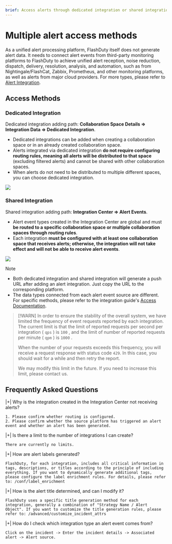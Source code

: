 ```yaml
---
brief: Access alerts through dedicated integration or shared integration, and what is the difference between dedicated integration and shared integration?
---
```


# Multiple alert access methods

As a unified alert processing platform, FlashDuty itself does not generate alert data. It needs to connect alert events from third-party monitoring platforms to FlashDuty to achieve unified alert reception, noise reduction, dispatch, delivery, resolution, analysis, and automation, such as from Nightingale/FlashCat, Zabbix, Prometheus, and other monitoring platforms, as well as alerts from major cloud providers. For more types, please refer to [Alert Integration](/mixin/alert_integration/custom_alert).

## Access Methods

### Dedicated Integration
Dedicated integration adding path: **Collaboration Space Details => Integration Data => Dedicated Integration**.
- Dedicated integrations can be added when creating a collaboration space or in an already created collaboration space.
- Alerts integrated via dedicated integration **do not require configuring routing rules, meaning all alerts will be distributed to that space** (excluding filtered alerts) and cannot be shared with other collaboration spaces.
- When alerts do not need to be distributed to multiple different spaces, you can choose dedicated integration.

![](https://fcdoc.github.io/img/zh/flashduty/conf/how_to_integrate_alerts/1.avif)

### Shared Integration
Shared integration adding path: **Integration Center => Alert Events**.
- Alert event types created in the Integration Center are global and must **be routed to a specific collaboration space or multiple collaboration spaces through routing rules**.
- Each integration **must be configured with at least one collaboration space that receives alerts; otherwise, the integration will not take effect and will not be able to receive alert events**.

![](https://fcdoc.github.io/img/zh/flashduty/conf/how_to_integrate_alerts/2.avif)

> [!NOTE]
> - Both dedicated integration and shared integration will generate a push URL after adding an alert integration. Just copy the URL to the corresponding platform.
> - The data types connected from each alert event source are different. For specific methods, please refer to the integration guide's [Access Documentation](/mixin/alert_integration/custom_alert).

> [!WARN]
> In order to ensure the stability of the overall system, we have limited the frequency of event requests reported by each integration. The current limit is that the limit of reported requests per second per integration ( `qps` ) is `100` , and the limit of number of reported requests per minute ( `qpm` ) is `1000` .
>
> When the number of your requests exceeds this frequency, you will receive a request response with status code `429`. In this case, you should wait for a while and then retry the report.
>
> We may modify this limit in the future. If you need to increase this limit, please contact us.

## Frequently Asked Questions

|+| Why is the integration created in the Integration Center not receiving alerts?

    1. Please confirm whether routing is configured.
    2. Please confirm whether the source platform has triggered an alert event and whether an alert has been generated.

|+| Is there a limit to the number of integrations I can create?

    There are currently no limits.

|+| How are alert labels generated?

    FlashDuty, for each integration, includes all critical information in tags, descriptions, or titles according to the principle of including everything. If you want to dynamically generate additional tags, please configure the label enrichment rules. For details, please refer to: /conf/label_enrichment

|+| How is the alert title determined, and can I modify it?

    FlashDuty uses a specific title generation method for each integration, generally a combination of "Strategy Name / Alert Object". If you want to customize the title generation rules, please refer to: /advanced/customize_incident_attrs

|+| How do I check which integration type an alert event comes from?

    Click on the incident -> Enter the incident details -> Associated alert -> Alert source.
